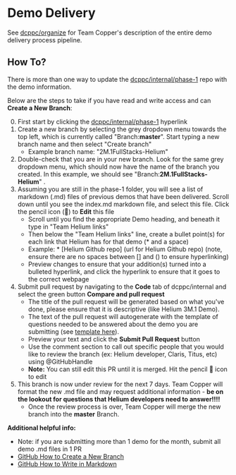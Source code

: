 # Demo Delivery 

See [dcppc/organize](https://github.com/dcppc/organize/blob/master/reporting/README.md) for Team Copper's description of the entire demo delivery process pipeline. 

## How To?
There is more than one way to update the [dcppc/internal/phase-1](https://github.com/dcppc/internal/blob/master/phase-1) repo with the demo information.

Below are the steps to take if you have read and write access and can **Create a New Branch**: 

0) First start by clicking the [dcppc/internal/phase-1](https://github.com/dcppc/internal/blob/master/phase-1) hyperlink
1) Create a new branch by selecting the grey dropdown menu towards the top left, which is currently called "Branch:**master**". Start typing a new branch name and then select "Create branch"
    - Example branch name: "2M.1FullStacks-Helium"
2) Double-check that you are in your new branch. Look for the same grey dropdown menu, which should now have the name of the branch you created. In this example, we should see "Branch:**2M.1FullStacks-Helium**" . 
3) Assuming you are still in the phase-1 folder, you will see a list of markdown (.md) files of previous demos that have been delivered. Scroll down until you see the index.md markdown file, and select this file. Click the pencil icon (:pencil:) to **Edit** this file
    - Scroll until you find the appropriate Demo heading, and beneath it type in "Team Helium links"
    - Then below the "Team Helium links" line, create a bullet point(s) for each link that Helium has for that demo (* and a space)
    - Example: * [Helium Github repo] (url for Helium Github repo) (note, ensure there are no spaces between [] and () to ensure hyperlinking) 
     - Preview changes to ensure that your addition(s) turned into a bulleted hyperlink, and click the hyperlink to ensure
    that it goes to the correct webpage
4) Submit pull request by navigating to the **Code** tab of dcppc/internal and select the green button **Compare and pull request**
    - The title of the pull request will be generated based on what you've done, please ensure that it is descriptive (like Helium 3M.1 Demo).
    - The text of the pull request will autogenerate with the template of questions needed to be answered about the demo you are submitting (see [template here](https://github.com/dcppc/internal/blob/master/.github/pull_request_template.md)). 
    - Preview your text and click the **Submit Pull Request** button 
    - Use the comment section to call out specific people that you would like to review the branch (ex: Helium developer, Claris, Titus, etc) using @GitHubHandle
    - **Note:** You can still edit this PR until it is merged. Hit the pencil :pencil: icon to edit 
5) This branch is now under review for the next 7 days. Team Copper will format the new .md file and may request additional information - **be on the lookout for questions that Helium developers need to answer!!!!**
    - Once the review process is over, Team Copper will merge the new branch into the **master** Branch. 
    

**Additional helpful info:** 
* Note: if you are submitting more than 1 demo for the month, submit all demo .md files in 1 PR
* [GitHub How to Create a New Branch](https://help.github.com/articles/creating-and-deleting-branches-within-your-repository/) 
* [GitHub How to Write in Markdown](https://guides.github.com/features/mastering-markdown/)
